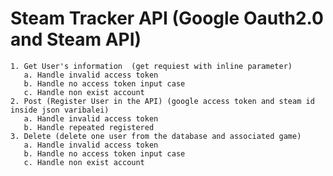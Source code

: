 # Steam Tracker API (Google Oauth2.0 and Steam API)
    1. Get User's information  (get requiest with inline parameter)
       a. Handle invalid access token
       b. Handle no access token input case
       c. Handle non exist account  
    2. Post (Register User in the API) (google access token and steam id inside json varibalei)
       a. Handle invalid access token
       b. Handle repeated registered
    3. Delete (delete one user from the database and associated game)
       a. Handle invalid access token
       b. Handle no access token input case
       c. Handle non exist account  
       
 
